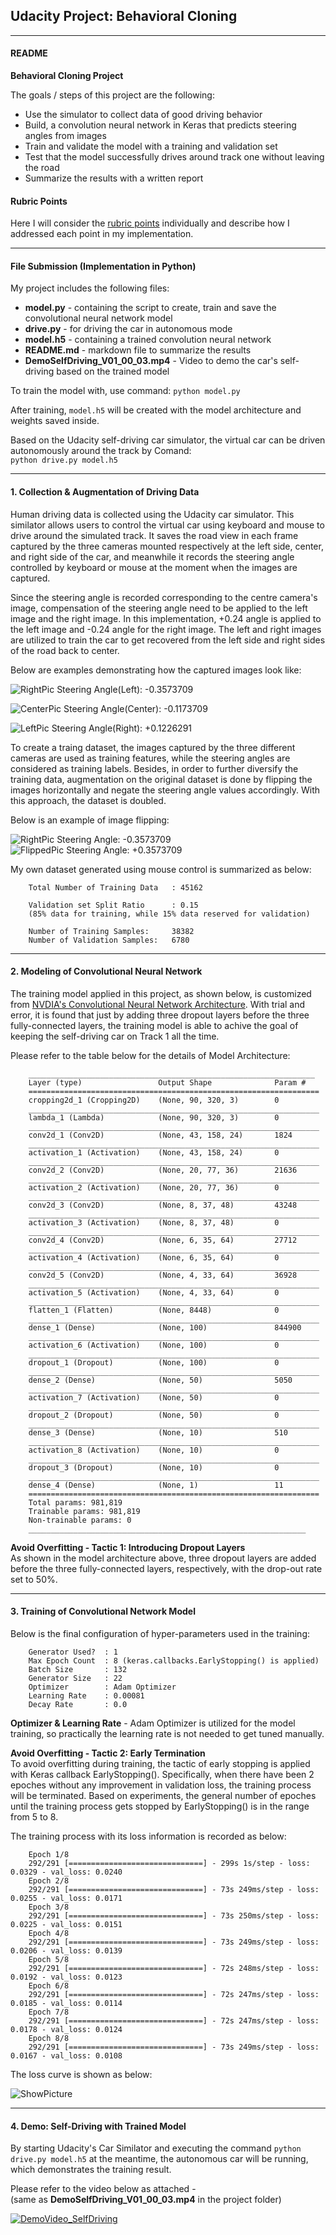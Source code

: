 ## **Udacity Project: Behavioral Cloning** 
---
#### README

**Behavioral Cloning Project**

The goals / steps of this project are the following:
* Use the simulator to collect data of good driving behavior
* Build, a convolution neural network in Keras that predicts steering angles from images
* Train and validate the model with a training and validation set
* Test that the model successfully drives around track one without leaving the road
* Summarize the results with a written report

#### Rubric Points
Here I will consider the [rubric points](https://review.udacity.com/#!/rubrics/432/view) individually and describe how I addressed each point in my implementation.  

---
#### File Submission (Implementation in Python)

My project includes the following files:

* **model.py** - containing the script to create, train and save the convolutional neural network model  
* **drive.py** - for driving the car in autonomous mode  
* **model.h5** - containing a trained convolution neural network  
* **README.md** - markdown file to summarize the results  
* **DemoSelfDriving_V01_00_03.mp4** - Video to demo the car's self-driving based on the trained model

To train the model with, use command:  ```python model.py```

After training, ```model.h5``` will be created with the model architecture and weights saved inside.  

Based on the Udacity self-driving car simulator, the virtual car can be driven autonomously around the track by Comand:  
```python drive.py model.h5```

---
#### 1. Collection & Augmentation of Driving Data 
  
Human driving data is collected using the Udacity car simulator. This similator allows users to control the virtual car using keyboard and mouse to drive around the simulated track. It saves the road view in each frame captured by the three cameras mounted respectively at the left side, center, and right side of the car, and meanwhile it records the steering angle controlled by keyboard or mouse at the moment when the images are captured.  

Since the steering angle is recorded corresponding to the centre camera's image, compensation of the steering angle need to be applied to the left image and the right image. In this implementation, +0.24 angle is applied to the left image and -0.24 angle for the right image. The left and right images are utilized to train the car to get recovered from the left side and right sides of the road back to center.

Below are examples demonstrating how the captured images look like: 
  
![RightPic](/ReadMeData/right_2018_02_24_20_05_23_543.jpg) Steering Angle(Left): -0.3573709  
  
![CenterPic](/ReadMeData/center_2018_02_24_20_05_23_543.jpg) Steering Angle(Center): -0.1173709  
  
![LeftPic](/ReadMeData/left_2018_02_24_20_05_23_543.jpg) Steering Angle(Right): +0.1226291  
  
To create a traing dataset, the images captured by the three different cameras are used as training features, while the steering angles are considered as training labels. Besides, in order to further diversify the training data, augmentation on the original dataset is done by flipping the images horizontally and negate the steering angle values accordingly. With this approach, the dataset is doubled.  

Below is an example of image flipping:  
  
![RightPic](./ReadMeData/right_2018_02_24_20_05_23_543.jpg) Steering Angle: -0.3573709  
![FlippedPic](./ReadMeData/right_2018_02_24_20_05_23_543_Flip.jpg) Steering Angle: +0.3573709  
  
My own dataset generated using mouse control is summarized as below:  
```
    Total Number of Training Data   : 45162
    
    Validation set Split Ratio      : 0.15  
    (85% data for training, while 15% data reserved for validation)

    Number of Training Samples:     38382
    Number of Validation Samples:   6780
```

---

#### 2. Modeling of Convolutional Neural Network

The training model applied in this project, as shown below, is customized from [NVDIA's Convolutional Neural Network Architecture](https://devblogs.nvidia.com/parallelforall/deep-learning-self-driving-cars/). With trial and error, it is found that just by adding three dropout layers before the three fully-connected layers, the training model is able to achive the goal of keeping the self-driving car on Track 1 all the time.
  
Please refer to the table below for the details of Model Architecture: 

```
    ________________________________________________________________
    Layer (type)                 Output Shape              Param #
    =================================================================
    cropping2d_1 (Cropping2D)    (None, 90, 320, 3)        0
    _________________________________________________________________
    lambda_1 (Lambda)            (None, 90, 320, 3)        0
    _________________________________________________________________
    conv2d_1 (Conv2D)            (None, 43, 158, 24)       1824
    _________________________________________________________________
    activation_1 (Activation)    (None, 43, 158, 24)       0
    _________________________________________________________________
    conv2d_2 (Conv2D)            (None, 20, 77, 36)        21636
    _________________________________________________________________
    activation_2 (Activation)    (None, 20, 77, 36)        0
    _________________________________________________________________
    conv2d_3 (Conv2D)            (None, 8, 37, 48)         43248
    _________________________________________________________________
    activation_3 (Activation)    (None, 8, 37, 48)         0
    _________________________________________________________________
    conv2d_4 (Conv2D)            (None, 6, 35, 64)         27712
    _________________________________________________________________
    activation_4 (Activation)    (None, 6, 35, 64)         0
    _________________________________________________________________
    conv2d_5 (Conv2D)            (None, 4, 33, 64)         36928
    _________________________________________________________________
    activation_5 (Activation)    (None, 4, 33, 64)         0
    _________________________________________________________________
    flatten_1 (Flatten)          (None, 8448)              0
    _________________________________________________________________
    dense_1 (Dense)              (None, 100)               844900
    _________________________________________________________________
    activation_6 (Activation)    (None, 100)               0
    _________________________________________________________________
    dropout_1 (Dropout)          (None, 100)               0
    _________________________________________________________________
    dense_2 (Dense)              (None, 50)                5050
    _________________________________________________________________
    activation_7 (Activation)    (None, 50)                0
    _________________________________________________________________
    dropout_2 (Dropout)          (None, 50)                0
    _________________________________________________________________
    dense_3 (Dense)              (None, 10)                510
    _________________________________________________________________
    activation_8 (Activation)    (None, 10)                0
    _________________________________________________________________
    dropout_3 (Dropout)          (None, 10)                0
    _________________________________________________________________
    dense_4 (Dense)              (None, 1)                 11
    =================================================================
    Total params: 981,819
    Trainable params: 981,819
    Non-trainable params: 0
    ______________________________________________________________
```
    
**Avoid Overfitting - Tactic 1: Introducing Dropout Layers**  
As shown in the model architecture above, three dropout layers are added before the three fully-connected layers, respectively, with the drop-out rate set to 50%.  
  
---
#### 3. Training of Convolutional Network Model 

Below is the final configuration of hyper-parameters used in the training:  
```
    Generator Used?  : 1  
    Max Epoch Count  : 8 (keras.callbacks.EarlyStopping() is applied)  
    Batch Size       : 132  
    Generator Size   : 22  
    Optimizer        : Adam Optimizer  
    Learning Rate    : 0.00081  
    Decay Rate       : 0.0  
```

**Optimizer & Learning Rate** - Adam Optimizer is utilized for the model training, so practically the learning rate is not needed to get tuned manually. 

**Avoid Overfitting - Tactic 2: Early Termination**  
To avoid overfitting during training, the tactic of early stopping is applied with Keras callback EarlyStopping(). Specifically, when there have been 2 epoches without any improvement in validation loss, the training process will be terminated. Based on experiments, the general number of epoches until the training process gets stopped by EarlyStopping() is in the range from 5 to 8.
    
The training process with its loss information is recorded as below: 
```
    Epoch 1/8
    292/291 [==============================] - 299s 1s/step - loss: 0.0329 - val_loss: 0.0240
    Epoch 2/8
    292/291 [==============================] - 73s 249ms/step - loss: 0.0255 - val_loss: 0.0171
    Epoch 3/8
    292/291 [==============================] - 73s 250ms/step - loss: 0.0225 - val_loss: 0.0151
    Epoch 4/8
    292/291 [==============================] - 73s 249ms/step - loss: 0.0206 - val_loss: 0.0139
    Epoch 5/8
    292/291 [==============================] - 72s 248ms/step - loss: 0.0192 - val_loss: 0.0123
    Epoch 6/8
    292/291 [==============================] - 72s 247ms/step - loss: 0.0185 - val_loss: 0.0114
    Epoch 7/8
    292/291 [==============================] - 72s 247ms/step - loss: 0.0178 - val_loss: 0.0124
    Epoch 8/8
    292/291 [==============================] - 73s 249ms/step - loss: 0.0167 - val_loss: 0.0108
```

The loss curve is shown as below:  
  
![ShowPicture](/ReadMeData/LearningRate.png)

---
#### 4. Demo: Self-Driving with Trained Model 
By starting Udacity's Car Similator and executing the command ```python drive.py model.h5``` at the meantime, the autonomous car will be running, which demonstrates the training result. 

Please refer to the video below as attached -  
(same as **DemoSelfDriving_V01_00_03.mp4** in the project folder)

[![DemoVideo_SelfDriving](http://img.youtube.com/vi/YOUTUBE_VIDEO_ID_HERE/0.jpg)](DemoSelfDriving_V01_00_03.mp4)